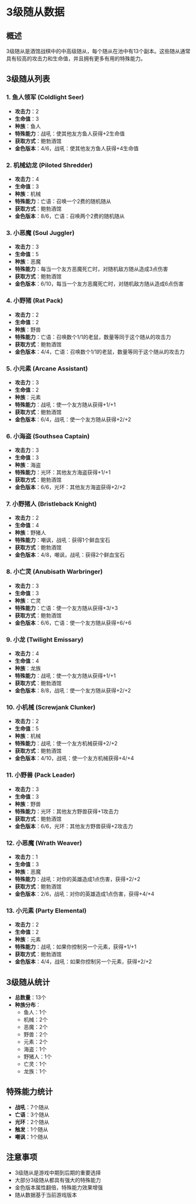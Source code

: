# 3级随从数据

## 概述
3级随从是酒馆战棋中的中高级随从，每个随从在池中有13个副本。这些随从通常具有较高的攻击力和生命值，并且拥有更多有用的特殊能力。

## 3级随从列表

### 1. 鱼人领军 (Coldlight Seer)
- **攻击力**：2
- **生命值**：3
- **种族**：鱼人
- **特殊能力**：战吼：使其他友方鱼人获得+2生命值
- **获取方式**：鲍勃酒馆
- **金色版本**：4/6，战吼：使其他友方鱼人获得+4生命值

### 2. 机械幼龙 (Piloted Shredder)
- **攻击力**：4
- **生命值**：3
- **种族**：机械
- **特殊能力**：亡语：召唤一个2费的随机随从
- **获取方式**：鲍勃酒馆
- **金色版本**：8/6，亡语：召唤两个2费的随机随从

### 3. 小恶魔 (Soul Juggler)
- **攻击力**：3
- **生命值**：5
- **种族**：恶魔
- **特殊能力**：每当一个友方恶魔死亡时，对随机敌方随从造成3点伤害
- **获取方式**：鲍勃酒馆
- **金色版本**：6/10，每当一个友方恶魔死亡时，对随机敌方随从造成6点伤害

### 4. 小野猪 (Rat Pack)
- **攻击力**：2
- **生命值**：2
- **种族**：野兽
- **特殊能力**：亡语：召唤数个1/1的老鼠，数量等同于这个随从的攻击力
- **获取方式**：鲍勃酒馆
- **金色版本**：4/4，亡语：召唤数个1/1的老鼠，数量等同于这个随从的攻击力

### 5. 小元素 (Arcane Assistant)
- **攻击力**：3
- **生命值**：2
- **种族**：元素
- **特殊能力**：战吼：使一个友方随从获得+1/+1
- **获取方式**：鲍勃酒馆
- **金色版本**：6/4，战吼：使一个友方随从获得+2/+2

### 6. 小海盗 (Southsea Captain)
- **攻击力**：3
- **生命值**：3
- **种族**：海盗
- **特殊能力**：光环：其他友方海盗获得+1/+1
- **获取方式**：鲍勃酒馆
- **金色版本**：6/6，光环：其他友方海盗获得+2/+2

### 7. 小野猪人 (Bristleback Knight)
- **攻击力**：2
- **生命值**：4
- **种族**：野猪人
- **特殊能力**：嘲讽，战吼：获得1个鲜血宝石
- **获取方式**：鲍勃酒馆
- **金色版本**：4/8，嘲讽，战吼：获得2个鲜血宝石

### 8. 小亡灵 (Anubisath Warbringer)
- **攻击力**：3
- **生命值**：3
- **种族**：亡灵
- **特殊能力**：亡语：使一个友方随从获得+3/+3
- **获取方式**：鲍勃酒馆
- **金色版本**：6/6，亡语：使一个友方随从获得+6/+6

### 9. 小龙 (Twilight Emissary)
- **攻击力**：4
- **生命值**：4
- **种族**：龙族
- **特殊能力**：战吼：使一个友方随从获得+1/+1
- **获取方式**：鲍勃酒馆
- **金色版本**：8/8，战吼：使一个友方随从获得+2/+2

### 10. 小机械 (Screwjank Clunker)
- **攻击力**：2
- **生命值**：5
- **种族**：机械
- **特殊能力**：战吼：使一个友方机械获得+2/+2
- **获取方式**：鲍勃酒馆
- **金色版本**：4/10，战吼：使一个友方机械获得+4/+4

### 11. 小野兽 (Pack Leader)
- **攻击力**：3
- **生命值**：3
- **种族**：野兽
- **特殊能力**：光环：其他友方野兽获得+1攻击力
- **获取方式**：鲍勃酒馆
- **金色版本**：6/6，光环：其他友方野兽获得+2攻击力

### 12. 小恶魔 (Wrath Weaver)
- **攻击力**：1
- **生命值**：3
- **种族**：恶魔
- **特殊能力**：战吼：对你的英雄造成1点伤害，获得+2/+2
- **获取方式**：鲍勃酒馆
- **金色版本**：2/6，战吼：对你的英雄造成1点伤害，获得+4/+4

### 13. 小元素 (Party Elemental)
- **攻击力**：2
- **生命值**：2
- **种族**：元素
- **特殊能力**：战吼：如果你控制另一个元素，获得+1/+1
- **获取方式**：鲍勃酒馆
- **金色版本**：4/4，战吼：如果你控制另一个元素，获得+2/+2

## 3级随从统计
- **总数量**：13个
- **种族分布**：
  - 鱼人：1个
  - 机械：2个
  - 恶魔：2个
  - 野兽：2个
  - 元素：2个
  - 海盗：1个
  - 野猪人：1个
  - 亡灵：1个
  - 龙族：1个

## 特殊能力统计
- **战吼**：7个随从
- **亡语**：3个随从
- **光环**：2个随从
- **触发**：1个随从
- **嘲讽**：1个随从

## 注意事项
- 3级随从是游戏中期到后期的重要选择
- 大部分3级随从都具有强大的特殊能力
- 金色版本属性翻倍，特殊能力效果增强
- 随从数据基于当前游戏版本
